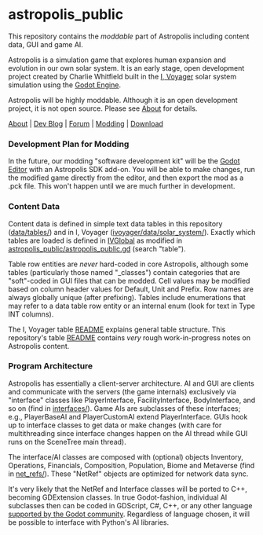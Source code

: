 # astropolis_public
This repository contains the *moddable* part of Astropolis including content data, GUI and game AI.

Astropolis is a simulation game that explores human expansion and evolution in our own solar system. It is an early stage, open development project created by Charlie Whitfield built in the [I, Voyager](https://www.ivoyager.dev/) solar system simulation using the [Godot Engine](https://godotengine.org/).

Astropolis will be highly moddable. Although it is an open development project, it is not open source. Please see [About](https://t2civ.com/about/) for details.

[About](https://t2civ.com/about/) | [Dev Blog](https://t2civ.com/) | [Forum](https://github.com/orgs/t2civ/discussions) | [Modding](https://github.com/t2civ/astropolis_public) | [Download](https://t2civ.com/download/)

### Development Plan for Modding
In the future, our modding "software development kit" will be the [Godot Editor](https://godotengine.org/features/) with an Astropolis SDK add-on. You will be able to make changes, run the modified game directly from the editor, and then export the mod as a .pck file. This won't happen until we are much further in development.

### Content Data
Content data is defined in simple text data tables in this repository ([data/tables/](https://github.com/t2civ/astropolis_public/tree/main/data/tables)) and in I, Voyager ([ivoyager/data/solar_system/](https://github.com/ivoyager/ivoyager/tree/master/data/solar_system)). Exactly which tables are loaded is defined in [IVGlobal](https://github.com/ivoyager/ivoyager/blob/master/singletons/global.gd) as modified in [astropolis_public/astropolis_public.gd](https://github.com/t2civ/astropolis_public/blob/main/astropolis_public.gd) (search "table").


Table row entities are *never* hard-coded in core Astropolis, although some tables (particularly those named "_classes") contain categories that are "soft"-coded in GUI files that can be modded. Cell values may be modified based on column header values for Default, Unit and Prefix. Row names are always globally unique (after prefixing). Tables include enumerations that may refer to a data table row entity or an internal enum (look for text in Type INT columns).


The I, Voyager table [README](https://github.com/ivoyager/ivoyager/blob/master/data/solar_system/README.txt) explains general table structure. This repository's table [README](https://github.com/t2civ/astropolis_public/blob/main/data/tables/README.md) contains *very* rough work-in-progress notes on Astropolis content.

### Program Architecture
Astropolis has essentially a client-server architecture. AI and GUI are clients and communicate with the servers (the game internals) exclusively via "interface" classes like PlayerInterface, FacilityInterface, BodyInterface, and so on (find in [interfaces/](https://github.com/t2civ/astropolis_public/tree/main/interfaces)). Game AIs are subclasses of these interfaces; e.g., PlayerBaseAI and PlayerCustomAI extend PlayerInterface. GUIs hook up to interface classes to get data or make changes (with care for multithreading since interface changes happen on the AI thread while GUI runs on the SceneTree main thread).


The interface/AI classes are composed with (optional) objects Inventory, Operations, Financials, Composition, Population, Biome and Metaverse (find in [net_refs/](https://github.com/t2civ/astropolis_public/tree/main/net_refs)). These "NetRef" objects are optimized for network data sync.


It's very likely that the NetRef and Interface classes will be ported to C++, becoming GDExtension classes. In true Godot-fashion, individual AI subclasses then can be coded in GDScript, C#, C++, or any other language [supported by the Godot community](https://godotengine.org/features/). Regardless of language chosen, it will be possible to interface with Python's AI libraries.
